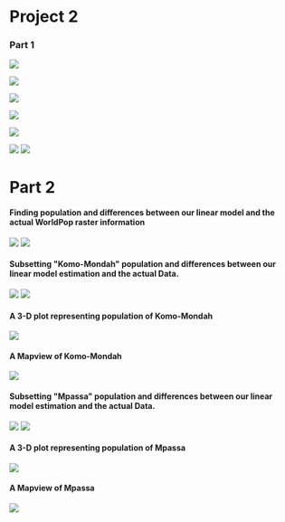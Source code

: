 # Project 2 

### Part 1

![](project2_part1_hitogram.png)

![](project2_part1_density.png)

![](project2_part1_density&histogram.png)

![](project2_part1_ntl&pop19.png)

![](project2_part1_ntl.png)

![](project2_part1_all_together.png)
![](Error_with_text.png)

# Part 2
#### Finding population and differences between our linear model and the actual WorldPop raster information
![](project2_part2_diff.png)
![](project2_part2_diff_pop.png)
#### Subsetting "Komo-Mondah" population and differences between our linear model estimation and the actual Data.
![](project2_part2_Mondah_diff.png)
![](project2_part2_Mondah_pop.png)
#### A 3-D plot representing population of Komo-Mondah
![](project2_part2_Mondah_3d_plot.PNG)
#### A Mapview of Komo-Mondah
![](Project2_part2_Mondah_mapview.png)
#### Subsetting "Mpassa" population and differences between our linear model estimation and the actual Data.
![](project2_part2_Mpassa_diff.png)
![](project2_part2_Mpassa_pop.png)
#### A 3-D plot representing population of Mpassa
![](project2_part2_Mpassa_3d_plot.PNG)
#### A Mapview of Mpassa
![](project2_part2_Mpassa_mapview.png)

